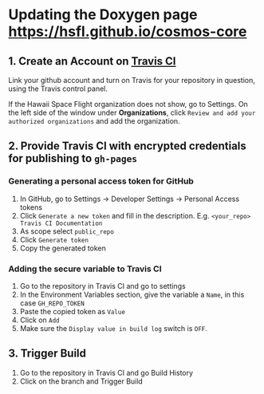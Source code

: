 # Updating the Doxygen page https://hsfl.github.io/cosmos-core 

## 1. Create an Account on [Travis CI](https://travis-ci.org/)
Link your github account and turn on Travis for your repository in question, using the Travis control panel. 

If the Hawaii Space Flight organization does not show, go to Settings. On the left side of the window under **Organizations**, click `Review and add your authorized organizations` and add the organization. 

## 2. Provide Travis CI with encrypted credentials for publishing to `gh-pages`
### Generating a personal access token for GitHub
1. In GitHub, go to Settings -> Developer Settings -> Personal Access tokens
2. Click `Generate a new token` and fill in the description. E.g. `<your_repo> Travis CI Documentation`
3. As scope select `public_repo`
4. Click `Generate token`
5. Copy the generated token 

### Adding the secure variable to Travis CI
1. Go to the repository in Travis CI and go to settings
2. In the Environment Variables section, give the variable a `Name`, in this case `GH_REPO_TOKEN`
3. Paste the copied token as `Value`
4. Click on `Add`
5. Make sure the `Display value in build log` switch is `OFF`.

## 3. Trigger Build
1. Go to the repository in Travis CI and go Build History 
2. Click on the branch and Trigger Build
